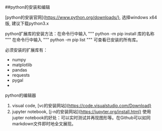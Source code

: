 ##python的安装和编辑

[python的安装官网]{https://www.python.org/downloads/}, 选择windows x64版, 建议下载python3.x

python扩展库的安装方法：在命令行中输入
"""
python -m pip install 库的名称
"""
在命令行中输入
"""
python -m pip list
"""
可查看已安装的所有库。

必须安装的扩展库有：
- numpy
- matplotlib
- pandas
- requests
- pygal
- 
python的编辑器
1. visual code, [vc的安装网站]{https://code.visualstudio.com/Download}
2. jupyter notebook, [j-n的安装网站]{https://jupyter.org/install.html}
   使用jupter notebook的好处：可以实时测试并再现图形等。在Github可以如同markdown文件即时地全文展现。
